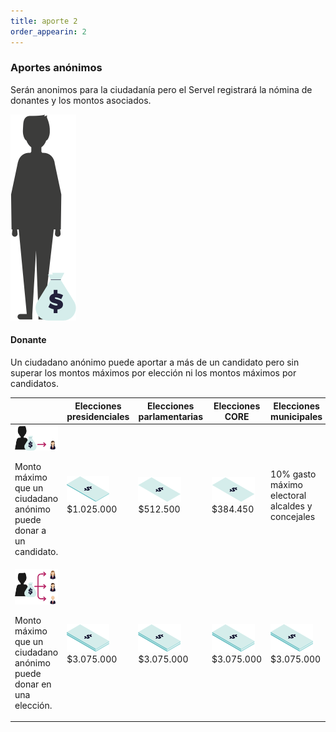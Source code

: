 ```yaml
---
title: aporte 2
order_appearin: 2
---
```

<section id="aporte-02">
  <div class="container">
    <div class="row">
      <div class="col-md-4">
        <h3>Aportes anónimos</h3>
        <p>Serán anonimos para la ciudadanía pero el Servel registrará la nómina de donantes y los montos asociados.</p>
        <div class="row">
          <div class="col-md-6 visible-md-block visible-lg-block">
            <img src="/img/02-anonimo.png" alt="aporte anónimo">
          </div>
          <div class="col-xs-12 col-sm-12 col-md-6">
            <h4>Donante</h4>
            <p>Un ciudadano anónimo puede aportar a más de un candidato pero sin superar los montos máximos por elección ni los montos máximos por candidatos.</p>
          </div>
        </div>
      </div>
      <div class="col-md-8">
        <div class="table-responsive">
          <table class="table">
            <thead>
              <tr>
                <th></th>
                <th>Elecciones presidenciales</th>
                <th>Elecciones parlamentarias</th>
                <th>Elecciones CORE</th>
                <th>Elecciones municipales</th>
              </tr>
            </thead>
            <tbody>
              <tr>
                <td>
                  <img src="img/02-anonimo-candidata.png" alt="el billetón">
                  <p>Monto máximo que un ciudadano anónimo puede donar a un candidato.</p>
                </td>
                <td class="txt-monto">
                  <img src="img/02-billeton-01.png" alt="el billetito">
                  $1.025.000
                </td>
                <td class="txt-monto">
                  <img src="img/02-billeton-02.png" alt="el billetito">
                  $512.500
                </td>
                <td class="txt-monto">
                  <img src="img/02-billeton-03.png" alt="el billetito">
                  $384.450
                </td>
                <td class="txt-monto">
                  10% gasto máximo electoral alcaldes y concejales
                </td>
              </tr>
              <tr>
                <td>
                  <img src="img/02-anonimo-eleccion.png" alt="el billetón">
                  <p>Monto máximo que un ciudadano anónimo puede donar en una elección.</p>
                </td>
                <td class="txt-monto">
                  <img src="img/02-billeton-05.png" alt="el billetito">
                  <br>
                  $3.075.000
                </td>
                <td class="txt-monto">
                  <img src="img/02-billeton-06.png" alt="el billetito">
                  <br>
                  $3.075.000
                </td>
                <td class="txt-monto">
                  <img src="img/02-billeton-07.png" alt="el billetito">
                  <br>
                  $3.075.000
                </td>
                <td class="txt-monto">
                  <img src="img/02-billeton-08.png" alt="el billetito">
                  <br>
                  $3.075.000
                </td>
              </tr>
            </tbody>
          </table>
        </div>
      </div>
    </div>
  </div>
</section>